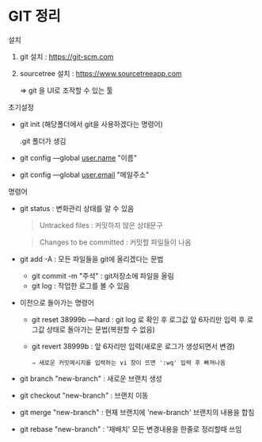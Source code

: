 # GIT 정리

설치

1. git 설치 : https://git-scm.com
2. sourcetree 설치 : https://www.sourcetreeapp.com

      ⇒ git 을 UI로 조작할 수 있는 툴

초기설정

- git init (해당폴더에서 git을 사용하겠다는 명령어)

    .git 폴더가 생김

- git config —global [user.name](http://user.name) "이름"
- git config —global [user.email](http://user.email) "메일주소"

명령어

- git status : 변화관리 상태를 알 수 있음

    > Untracked files : 커밋하지 않은 상태문구

    > Changes to be committed : 커밋할 파일들이 나옴

- git add -A : 모든 파일들을 git에 올리겠다는 문법
    - git commit -m "주석" : git저장소에 파일을 올림
    - git log : 작업한 로그를 볼 수 있음

- 이전으로 돌아가는 명령어
    - git reset 38999b —hard : git log 로 확인 후 로그값 앞 6자리만 입력 후 로그값 상태로 돌아가는 문법(복원할 수 없음)
    - git revert 38999b : 앞 6자리만 입력(새로운 로그가 생성되면서 변경)

          ⇒ 새로운 커밋메시지를 입력하는 vi 창이 뜨면 ':wq' 입력 후 빠져나옴

- git branch "new-branch" : 새로운 브랜치 생성
- git checkout "new-branch" : 브랜치 이동
- git merge "new-branch" : 현재 브랜치에 'new-branch' 브랜치의 내용을 합침
- git rebase "new-branch" : '재배치' 모든 변경내용을 한줄로 정리할때 쓰임
